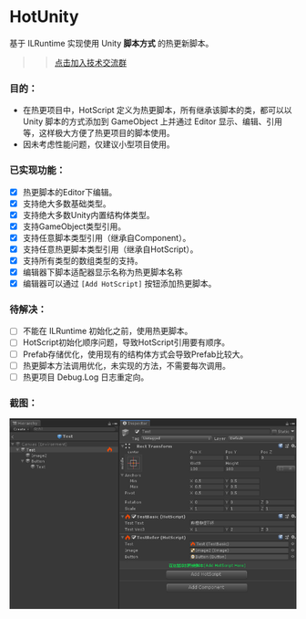 # HotUnity
基于 ILRuntime 实现使用 Unity **脚本方式** 的热更新脚本。
>> [点击加入技术交流群](https://jq.qq.com/?_wv=1027&k=jWnRWiXf)

### 目的：
- 在热更项目中，HotScript 定义为热更脚本，所有继承该脚本的类，都可以以 Unity 脚本的方式添加到 GameObject 上并通过 Editor 显示、编辑、引用等，这样极大方便了热更项目的脚本使用。
- 因未考虑性能问题，仅建议小型项目使用。

### 已实现功能：
- [x] 热更脚本的Editor下编辑。
- [x] 支持绝大多数基础类型。
- [x] 支持绝大多数Unity内置结构体类型。
- [x] 支持GameObject类型引用。
- [x] 支持任意脚本类型引用（继承自Component）。
- [x] 支持任意热更脚本类型引用（继承自HotScript）。
- [x] 支持所有类型的数组类型的支持。
- [x] 编辑器下脚本适配器显示名称为热更脚本名称
- [x] 编辑器可以通过 `[Add HotScript]` 按钮添加热更脚本。

### 待解决：
- [ ] 不能在 ILRuntime 初始化之前，使用热更脚本。
- [ ] HotScript初始化顺序问题，导致HotScript引用要有顺序。
- [ ] Prefab存储优化，使用现有的结构体方式会导致Prefab比较大。
- [ ] 热更脚本方法调用优化，未实现的方法，不需要每次调用。
- [ ] 热更项目 Debug.Log 日志重定向。

### 截图：
![截图](screen_shot_1.png)

